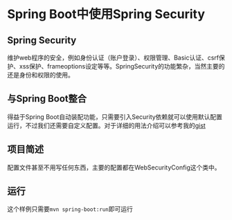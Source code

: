 # Spring Boot中使用Spring Security
## Spring Security
维护web程序的安全，例如身份认证（账户登录）、权限管理、Basic认证、csrf保护、xss保护、frameoptions设定等等。SpringSecurity的功能繁杂，当然主要的还是身份和权限的使用。
## 与Spring Boot整合
得益于Spring Boot自动装配功能，只需要引入Security依赖就可以使用默认配置运行，不过我们还需要自定义配置。对于详细的用法介绍可以参考我的[gist](https://gist.github.com/sunwu51/eac8f64809ad934e9513ee2887980987)
## 项目简述
配置文件甚至不用写任何东西，主要的配置都在WebSecurityConfig这个类中。
## 运行
这个样例只需要`mvn spring-boot:run`即可运行